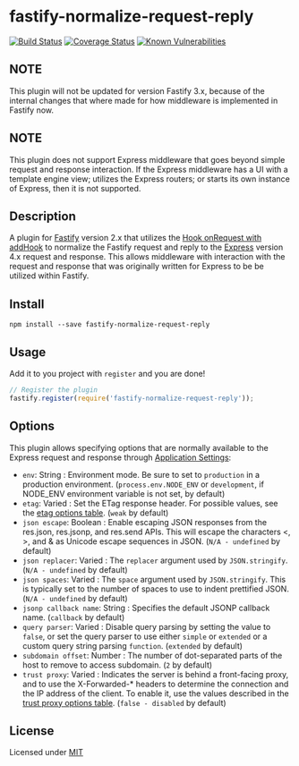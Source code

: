 # fastify-normalize-request-reply

[![Build Status](https://travis-ci.org/ericrglass/fastify-normalize-request-reply.svg?branch=master)](https://travis-ci.org/ericrglass/fastify-normalize-request-reply)
[![Coverage Status](https://coveralls.io/repos/github/ericrglass/fastify-normalize-request-reply/badge.svg?branch=master)](https://coveralls.io/github/ericrglass/fastify-normalize-request-reply?branch=master)
[![Known Vulnerabilities](https://snyk.io/test/github/ericrglass/fastify-normalize-request-reply/badge.svg)](https://snyk.io/test/github/ericrglass/fastify-normalize-request-reply)

## NOTE

This plugin will not be updated for version Fastify 3.x, because of the internal changes that where made for how middleware is implemented in Fastify now.

## NOTE

This plugin does not support Express middleware that goes beyond simple request and response interaction. If the Express middleware has a UI with a template engine view; utilizes the Express routers; or starts its own instance of Express, then it is not supported.

## Description

A plugin for [Fastify](https://www.fastify.io/) version 2.x that utilizes the [Hook onRequest with addHook](https://github.com/fastify/fastify/blob/master/docs/Hooks.md) to normalize the Fastify request and reply to the [Express](https://expressjs.com/) version 4.x request and response. This allows middleware with interaction with the request and response that was originally written for Express to be be utilized within Fastify.

## Install

```
npm install --save fastify-normalize-request-reply
```

## Usage

Add it to you project with `register` and you are done!

```javascript
// Register the plugin
fastify.register(require('fastify-normalize-request-reply'));
```

## Options

This plugin allows specifying options that are normally available to the Express request and response through [Application Settings](https://expressjs.com/en/api.html#app.set):

+ `env`: String : Environment mode. Be sure to set to `production` in a production environment. (`process.env.NODE_ENV` or `development`, if NODE_ENV environment variable is not set, by default)
+ `etag`: Varied : Set the ETag response header. For possible values, see the [etag options table](https://expressjs.com/en/api.html#etag.options.table). (`weak` by default)
+ `json escape`: Boolean : Enable escaping JSON responses from the res.json, res.jsonp, and res.send APIs. This will escape the characters <, >, and & as Unicode escape sequences in JSON. (`N/A - undefined` by default)
+ `json replacer`: Varied : The `replacer` argument used by `JSON.stringify`. (`N/A - undefined` by default)
+ `json spaces`: Varied : The `space` argument used by `JSON.stringify`. This is typically set to the number of spaces to use to indent prettified JSON. (`N/A - undefined` by default)
+ `jsonp callback name`: String : Specifies the default JSONP callback name. (`callback` by default)
+ `query parser`: Varied : Disable query parsing by setting the value to `false`, or set the query parser to use either `simple` or `extended` or a custom query string parsing `function`. (`extended` by default)
+ `subdomain offset`: Number : The number of dot-separated parts of the host to remove to access subdomain. (`2` by default)
+ `trust proxy`: Varied : Indicates the server is behind a front-facing proxy, and to use the X-Forwarded-* headers to determine the connection and the IP address of the client. To enable it, use the values described in the [trust proxy options table](https://expressjs.com/en/api.html#trust.proxy.options.table). (`false - disabled` by default)

## License

Licensed under [MIT](./LICENSE)
